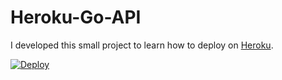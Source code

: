 # Heroku-Go-API

I developed this small project to learn how to deploy on [Heroku](https://www.heroku.com/).

[![Deploy](https://www.herokucdn.com/deploy/button.png)](https://heroku.com/deploy)
